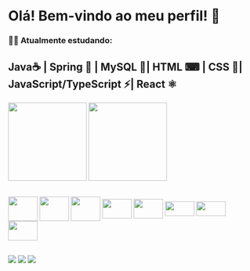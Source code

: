 # Olá! Bem-vindo ao meu perfil! 👻
### 👨‍💻 Atualmente estudando: 
## Java☕ | Spring 🍃 | MySQL 🐬| HTML ⌨ | CSS 🎨| JavaScript/TypeScript ⚡| React ⚛️ 

<div style="display: inline_block">
<img height="160em" src="https://github-readme-stats.vercel.app/api?username=viniciuslopes98&show_icons=true&theme=dracula&include_all_commits=true&count_private=true"/>
<img height="160em" src="https://github-readme-stats.vercel.app/api/top-langs/?username=viniciuslopes98&layout=compact&langs_count=7&theme=dracula"/>
</div>

##

<div style="display: inline_block">
<img align="center" alt="" height="50" width="60" src="https://cdn.jsdelivr.net/gh/devicons/devicon/icons/java/java-original-wordmark.svg">
<img align="center" alt="" height="50" width="60" src="https://cdn.jsdelivr.net/gh/devicons/devicon/icons/spring/spring-original-wordmark.svg">
<img align="center" alt="" height="50" width="60" src="https://cdn.jsdelivr.net/gh/devicons/devicon/icons/mysql/mysql-original-wordmark.svg">
<img align="center" alt="" height="40" width="60" src="https://cdn.jsdelivr.net/gh/devicons/devicon/icons/html5/html5-original-wordmark.svg">
<img align="center" alt="" height="40" width="60" src="https://cdn.jsdelivr.net/gh/devicons/devicon/icons/css3/css3-original-wordmark.svg">
<img align="center" alt="" height="30" width="60" src="https://cdn.jsdelivr.net/gh/devicons/devicon/icons/javascript/javascript-original.svg">
<img align="center" alt="" height="30" width="60" src="https://cdn.jsdelivr.net/gh/devicons/devicon/icons/typescript/typescript-original.svg">
<img align="center" alt="" height="40" width="60" src="https://cdn.jsdelivr.net/gh/devicons/devicon/icons/react/react-original-wordmark.svg">

          
</div>

##

<div>
  <a href="https://instagram.com/zm1hawk" target="_blank"><img src="https://img.shields.io/badge/-Instagram-%23E4405F?style=for-the-badge&logo=instagram&logoColor=white" target="_blank"></a>
  <a href = "mailto:contatovinicius6.lopes6@gmail.com"><img src="https://img.shields.io/badge/-Gmail-%23333?style=for-the-badge&logo=gmail&logoColor=white" target="_blank"></a>
  <a href="https://www.linkedin.com/in/vinicius-l-4181b9ba/" target="_blank"><img src="https://img.shields.io/badge/-LinkedIn-%230077B5?style=for-the-badge&logo=linkedin&logoColor=white" target="_blank"></a>             
 </div>
 

              
          
